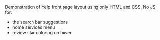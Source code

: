 Demonstration of Yelp front page layout using only HTML and CSS.
No JS for:
  - the search bar suggestions
  - home services menu
  - review star coloring on hover